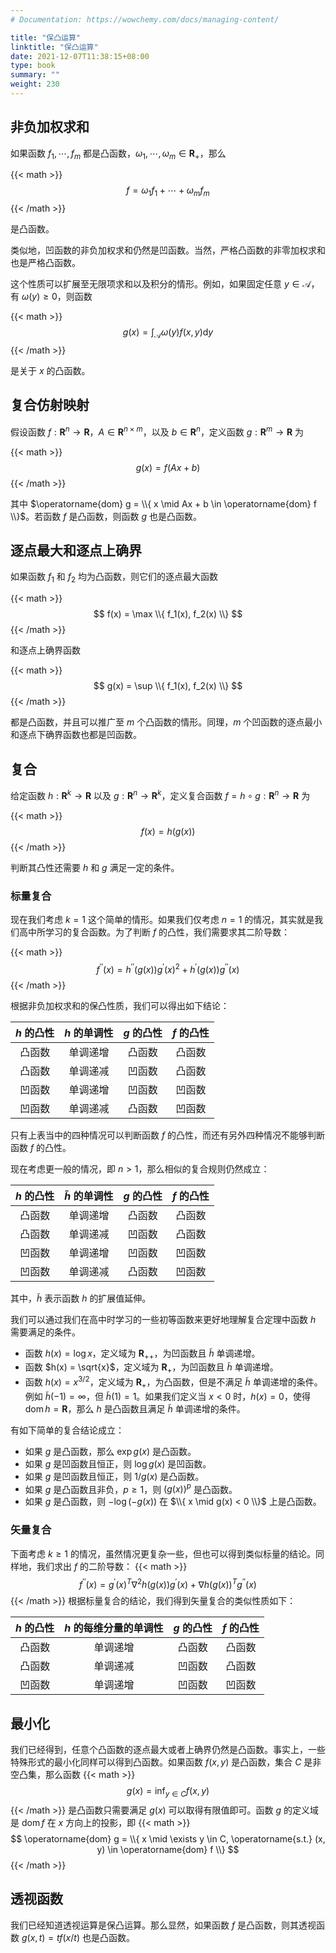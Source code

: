 ```yaml
---
# Documentation: https://wowchemy.com/docs/managing-content/

title: "保凸运算"
linktitle: "保凸运算"
date: 2021-12-07T11:38:15+08:00
type: book
summary: ""
weight: 230
---
```


<!--more-->

## 非负加权求和

如果函数 $f_1, \cdots, f_m$ 都是凸函数，$\omega_1, \cdots, \omega_m \in \mathbf{R}_+$，那么

{{< math >}}
$$
f = \omega_1 f_1 + \cdots + \omega_m f_m
$$
{{< /math >}}

是凸函数。

类似地，凹函数的非负加权求和仍然是凹函数。当然，严格凸函数的非零加权求和也是严格凸函数。

这个性质可以扩展至无限项求和以及积分的情形。例如，如果固定任意 $y \in \mathcal{A}$，有 $\omega(y) \geqslant 0$，则函数

{{< math >}}
$$
g(x) = \int _\mathcal{A} \omega(y) f(x,y) \mathrm{d} y
$$
{{< /math >}}

是关于 $x$ 的凸函数。

## 复合仿射映射

假设函数 $f: \mathbf{R}^n \rightarrow \mathbf{R}$，$A \in \mathbf{R}^{n \times m}$，以及 $b \in \mathbf{R}^n$，定义函数 $g: \mathbf{R}^m \rightarrow \mathbf{R}$ 为

{{< math >}}
$$
g(x) = f(Ax + b)
$$
{{< /math >}}

其中 $\operatorname{dom} g = \\{ x \mid Ax + b \in \operatorname{dom} f \\}$。若函数 $f$ 是凸函数，则函数 $g$ 也是凸函数。

## 逐点最大和逐点上确界

如果函数 $f_1$ 和 $f_2$ 均为凸函数，则它们的逐点最大函数

{{< math >}}
$$
f(x) = \max \\{ f_1(x), f_2(x) \\}
$$
{{< /math >}}

和逐点上确界函数

{{< math >}}
$$
g(x) = \sup \\{ f_1(x), f_2(x) \\}
$$
{{< /math >}}

都是凸函数，并且可以推广至 $m$ 个凸函数的情形。同理，$m$ 个凹函数的逐点最小和逐点下确界函数也都是凹函数。

## 复合

给定函数 $h: \mathbf{R}^k \rightarrow \mathbf{R}$ 以及 $g: \mathbf{R}^n \rightarrow \mathbf{R}^k$，定义复合函数 $f = h \circ g : \mathbf{R}^n \rightarrow \mathbf{R}$ 为

{{< math >}}
$$
f(x) = h(g(x))
$$
{{< /math >}}

判断其凸性还需要 $h$ 和 $g$ 满足一定的条件。

### 标量复合

现在我们考虑 $k=1$ 这个简单的情形。如果我们仅考虑 $n=1$ 的情况，其实就是我们高中所学习的复合函数。为了判断 $f$ 的凸性，我们需要求其二阶导数：

{{< math >}}
$$
f^{\prime \prime}(x)=h^{\prime \prime}(g(x)) g^{\prime}(x)^{2}+h^{\prime}(g(x)) g^{\prime \prime}(x)
$$
{{< /math >}}

根据非负加权求和的保凸性质，我们可以得出如下结论：

| $h$ 的凸性 | $h$ 的单调性 | $g$ 的凸性 | $f$ 的凸性 |
| :--------: | :----------: | :--------: | :--------: |
|   凸函数   |   单调递增   |   凸函数   |   凸函数   |
|   凸函数   |   单调递减   |   凹函数   |   凸函数   |
|   凹函数   |   单调递增   |   凹函数   |   凹函数   |
|   凹函数   |   单调递减   |   凸函数   |   凹函数   |

只有上表当中的四种情况可以判断函数 $f$ 的凸性，而还有另外四种情况不能够判断函数 $f$ 的凸性。

现在考虑更一般的情况，即 $n>1$，那么相似的复合规则仍然成立：

| $h$ 的凸性 | $\tilde {h}$ 的单调性 | $g$ 的凸性 | $f$ 的凸性 |
| :--------: | :-------------------: | :--------: | :--------: |
|   凸函数   |       单调递增        |   凸函数   |   凸函数   |
|   凸函数   |       单调递减        |   凹函数   |   凸函数   |
|   凹函数   |       单调递增        |   凹函数   |   凹函数   |
|   凹函数   |       单调递减        |   凸函数   |   凹函数   |

其中，$\tilde {h}$ 表示函数 $h$ 的扩展值延伸。

我们可以通过我们在高中时学习的一些初等函数来更好地理解复合定理中函数 $h$ 需要满足的条件。

- 函数 $h(x) = \log{x}$，定义域为 $\mathbf{R}_{++}$，为凹函数且 $\tilde {h}$ 单调递增。
- 函数 $h(x) = \sqrt{x}$，定义域为 $\mathbf{R}_{+}$，为凹函数且 $\tilde {h}$ 单调递增。
- 函数 $h(x) = x^{3/2}$，定义域为 $\mathbf{R}_{+}$，为凸函数，但是不满足 $\tilde {h}$ 单调递增的条件。例如 $\tilde {h}(-1) = \infty$，但  $\tilde {h}(1) = 1$。如果我们定义当 $x<0$ 时，$h(x) = 0$，使得 $\operatorname{dom} h = \mathbf{R}$，那么 $h$ 是凸函数且满足 $\tilde {h}$ 单调递增的条件。

有如下简单的复合结论成立：

- 如果 $g$ 是凸函数，那么 $\exp g(x)$ 是凸函数。
- 如果 $g$ 是凹函数且恒正，则 $\log g(x)$ 是凹函数。
- 如果 $g$ 是凹函数且恒正，则 $1/g(x)$ 是凸函数。
- 如果 $g$ 是凸函数且非负，$p \geqslant 1$，则 $(g(x))^p$ 是凸函数。
- 如果 $g$ 是凸函数，则 $-\log (-g(x))$ 在 $\\{ x \mid g(x) < 0 \\}$ 上是凸函数。

### 矢量复合

下面考虑 $k \geqslant 1$ 的情况，虽然情况更复杂一些，但也可以得到类似标量的结论。同样地，我们求出 $f$ 的二阶导数：
{{< math >}}
$$
f^{\prime \prime}(x)=g^{\prime}(x)^{T} \nabla^{2} h(g(x)) g^{\prime}(x)+\nabla h(g(x))^{T} g^{\prime \prime}(x)
$$
{{< /math >}}
根据标量复合的结论，我们得到矢量复合的类似性质如下：

| $h$ 的凸性 | $h$ 的每维分量的单调性 | $g$ 的凸性 | $f$ 的凸性 |
| :--------: | :--------------------: | :--------: | :--------: |
|   凸函数   |        单调递增        |   凸函数   |   凸函数   |
|   凸函数   |        单调递减        |   凹函数   |   凸函数   |
|   凹函数   |        单调递增        |   凹函数   |   凹函数   |

## 最小化

我们已经得到，任意个凸函数的逐点最大或者上确界仍然是凸函数。事实上，一些特殊形式的最小化同样可以得到凸函数。如果函数 $f(x, y)$ 是凸函数，集合 $C$ 是非空凸集，那么函数
{{< math >}}
$$
g(x) = \inf _{y \in C} f(x, y)
$$
{{< /math >}}
是凸函数只需要满足 $g(x)$ 可以取得有限值即可。函数 $g$ 的定义域是 $\operatorname{dom} f$ 在 $x$ 方向上的投影，即
{{< math >}}
$$
\operatorname{dom} g = \\{ x \mid \exists y \in C, \operatorname{s.t.} (x, y) \in \operatorname{dom} f \\}
$$
{{< /math >}}

## 透视函数

我们已经知道透视运算是保凸运算。那么显然，如果函数 $f$ 是凸函数，则其透视函数 $g(x, t) = tf(x/t)$ 也是凸函数。
